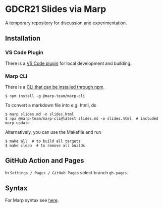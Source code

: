 # GDCR21 Slides via Marp

A temporary repository for discussion and experimentation.


## Installation

### VS Code Plugin

There is a [VS Code plugin](https://marketplace.visualstudio.com/items?itemName=marp-team.marp-vscode)
for local development and building.

### Marp CLI

There is a [CLI that can be installed through npm](https://www.npmjs.com/package/@marp-team/marp-cli).

```console
$ npm install -g @marp-team/marp-cli
```

To convert a markdown file into e.g. html, do

```console
$ marp slides.md -o slides.html
$ npx @marp-team/marp-cli@latest slides.md -o slides.html  # included marp update
```

Alternatively, you can use the Makefile and run

```console
$ make all  # to build all targets
$ make clean  # to remove all builds
```

## GitHub Action and Pages

In `Settings / Pages / GitHub Pages` select branch `gh-pages`.


## Syntax

For Marp syntax see [here](https://marpit.marp.app/).

